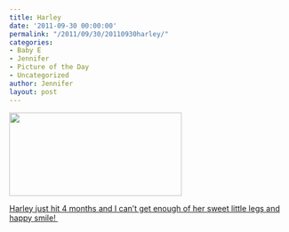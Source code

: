 ```yaml
---
title: Harley
date: '2011-09-30 00:00:00'
permalink: "/2011/09/30/20110930harley/"
categories:
- Baby E
- Jennifer
- Picture of the Day
- Uncategorized
author: Jennifer
layout: post
---
```


<a rel="attachment wp-att-1161" href="http://static.squarespace.com/static/50db6bb3e4b015296cd43789/50dfa5b1e4b0dc6320e0b5ea/50dfa5efe4b0dc6320e0bd41/1356834287984/?format=original"><img title="IMG_0023" height="150" alt="" width="310" class="alignnone size-thumbnail wp-image-1161" src="http://static.squarespace.com/static/50db6bb3e4b015296cd43789/50dfa5b1e4b0dc6320e0b5ea/50dfa5b3e4b0dc6320e0b849/1317455931000/?format=original" /></a>

[Harley just hit 4 months and I can&#8217;t get enough of her sweet little legs and happy smile! ](http://www.flickr.com/photos/jenniferandJennifers_photos/sets/72157627665973543/)

&nbsp;
